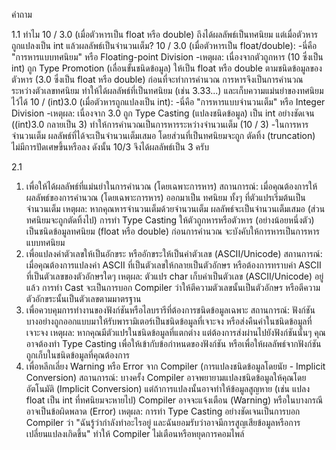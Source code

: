 คำถาม

1.1 ทำไม 10 / 3.0 (เมื่อตัวหารเป็น float หรือ double) ถึงได้ผลลัพธ์เป็นทศนิยม แต่เมื่อตัวหารถูกแปลงเป็น int แล้วผลลัพธ์เป็นจำนวนเต็ม?
10 / 3.0 (เมื่อตัวหารเป็น float/double):
-นี่คือ "การหารแบบทศนิยม" หรือ Floating-point Division
-เหตุผล: เนื่องจากตัวถูกหาร (10 ซึ่งเป็น int) ถูก Type Promotion (เลื่อนขั้นชนิดข้อมูล) ให้เป็น float หรือ double ตามชนิดข้อมูลของตัวหาร (3.0 ซึ่งเป็น float หรือ double) ก่อนที่จะทำการคำนวณ การหารจึงเป็นการคำนวณระหว่างตัวเลขทศนิยม ทำให้ได้ผลลัพธ์ที่เป็นทศนิยม (เช่น 3.33...) และเก็บความแม่นยำของทศนิยมไว้ได้
10 / (int)3.0 (เมื่อตัวหารถูกแปลงเป็น int):
-นี่คือ "การหารแบบจำนวนเต็ม" หรือ Integer Division
-เหตุผล: เนื่องจาก 3.0 ถูก Type Casting (แปลงชนิดข้อมูล) เป็น int อย่างชัดเจน ((int)3.0 กลายเป็น 3) ทำให้การคำนวณเป็นการหารระหว่างจำนวนเต็ม (10 / 3)
-ในการหารจำนวนเต็ม ผลลัพธ์ที่ได้จะเป็นจำนวนเต็มเสมอ โดยส่วนที่เป็นทศนิยมจะถูก ตัดทิ้ง (truncation) ไม่มีการปัดเศษขึ้นหรือลง ดังนั้น 10/3 จึงได้ผลลัพธ์เป็น 3 ครับ

2.1
1. เพื่อให้ได้ผลลัพธ์ที่แม่นยำในการคำนวณ (โดยเฉพาะการหาร)
สถานการณ์: เมื่อคุณต้องการให้ผลลัพธ์ของการคำนวณ (โดยเฉพาะการหาร) ออกมาเป็น ทศนิยม ทั้งๆ ที่ตัวแปรเริ่มต้นเป็นจำนวนเต็ม
เหตุผล: หากคุณหารจำนวนเต็มด้วยจำนวนเต็ม ผลลัพธ์จะเป็นจำนวนเต็มเสมอ (ส่วนทศนิยมจะถูกตัดทิ้งไป) การทำ Type Casting ให้ตัวถูกหารหรือตัวหาร (อย่างน้อยหนึ่งตัว) เป็นชนิดข้อมูลทศนิยม (float หรือ double) ก่อนการคำนวณ จะบังคับให้การหารเป็นการหารแบบทศนิยม
2. เพื่อแปลงค่าตัวเลขให้เป็นอักขระ หรืออักขระให้เป็นค่าตัวเลข (ASCII/Unicode)
สถานการณ์: เมื่อคุณต้องการแปลงค่า ASCII ที่เป็นตัวเลขให้กลายเป็นตัวอักษร หรือต้องการทราบค่า ASCII ที่เป็นตัวเลขของตัวอักษรใดๆ
เหตุผล: ตัวแปร char เก็บค่าเป็นตัวเลข (ASCII/Unicode) อยู่แล้ว การทำ Cast จะเป็นการบอก Compiler ว่าให้ตีความตัวเลขนั้นเป็นตัวอักษร หรือตีความตัวอักขระนั้นเป็นตัวเลขตามมาตรฐาน
3. เพื่อควบคุมการทำงานของฟังก์ชันหรือไลบรารีที่ต้องการชนิดข้อมูลเฉพาะ
สถานการณ์: ฟังก์ชันบางอย่างถูกออกแบบมาให้รับพารามิเตอร์เป็นชนิดข้อมูลที่เจาะจง หรือส่งคืนค่าในชนิดข้อมูลที่เจาะจง
เหตุผล: หากคุณมีตัวแปรในชนิดข้อมูลที่แตกต่าง แต่ต้องการส่งผ่านไปยังฟังก์ชันนั้นๆ คุณอาจต้องทำ Type Casting เพื่อให้เข้ากับข้อกำหนดของฟังก์ชัน หรือเพื่อให้ผลลัพธ์จากฟังก์ชันถูกเก็บในชนิดข้อมูลที่คุณต้องการ
4. เพื่อหลีกเลี่ยง Warning หรือ Error จาก Compiler (การแปลงชนิดข้อมูลโดยนัย - Implicit Conversion)
สถานการณ์: บางครั้ง Compiler อาจพยายามแปลงชนิดข้อมูลให้คุณโดยอัตโนมัติ (Implicit Conversion) แต่ถ้าการแปลงนั้นอาจทำให้ข้อมูลสูญหาย (เช่น แปลง float เป็น int ที่ทศนิยมจะหายไป) Compiler อาจจะแจ้งเตือน (Warning) หรือในบางกรณีอาจเป็นข้อผิดพลาด (Error)
เหตุผล: การทำ Type Casting อย่างชัดเจนเป็นการบอก Compiler ว่า "ฉันรู้ว่ากำลังทำอะไรอยู่ และฉันยอมรับว่าอาจมีการสูญเสียข้อมูลหรือการเปลี่ยนแปลงเกิดขึ้น" ทำให้ Compiler ไม่เตือนหรือหยุดการคอมไพล์
